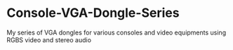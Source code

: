 # Console-VGA-Dongle-Series
My series of VGA dongles for various consoles and video equipments using RGBS video and stereo audio

